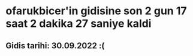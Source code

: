 # ofarukbicer'in gidisine son 2 gun 17 saat 2 dakika 27 saniye kaldi

## Gidis tarihi: 30.09.2022 :(